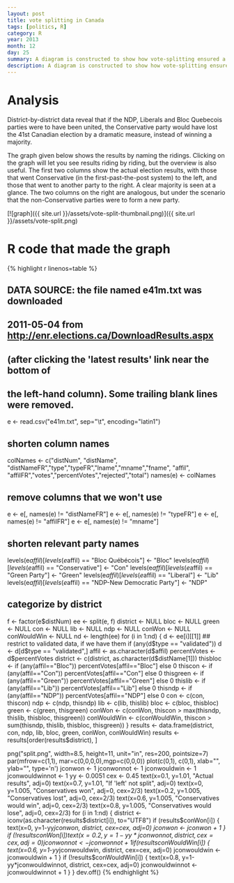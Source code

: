 ```yaml
---
layout: post
title: vote splitting in Canada
tags: [politics, R]
category: R
year: 2013
month: 12
day: 25
summary: A diagram is constructed to show how vote-splitting ensured a Conservative victory in 41st Canadian election.
description: A diagram is constructed to show how vote-splitting ensured a Conservative victory in 41st Canadian election.
---
```


# Analysis

District-by-district data reveal that if the NDP, Liberals and Bloc Quebecois parties were to have been united, the Conservative party would have lost the 41st Canadian election by a dramatic measure, instead of winning a majority.

The graph given below shows the results by naming the ridings.  Clicking on the graph will let you see results riding by riding, but the overview is also useful.  The first two columns show the actual election results, with those that went Conservative (in the first-past-the-post system) to the left, and those that went to another party to the right.  A clear majority is seen at a glance.  The two columns on the right are analogous, but under the scenario that the non-Conservative parties were to form a new party.


[![graph]({{ site.url }}/assets/vote-split-thumbnail.png)]({{ site.url }}/assets/vote-split.png)
# R code that made the graph

{% highlight r linenos=table %}
## DATA SOURCE: the file named e41m.txt was downloaded 
## 2011-05-04 from http://enr.elections.ca/DownloadResults.aspx 
## (after clicking the 'latest results' link near the bottom of
## the left-hand column).  Some trailing blank lines were removed.
e <- read.csv("e41m.txt", sep="\t", encoding="latin1")
## shorten column names
colNames <- c("distNum", "distName", "distNameFR","type","typeFR","lname","mname","fname",
              "affil", "affilFR","votes","percentVotes","rejected","total")
names(e) <- colNames
## remove columns that we won't use
e <- e[, names(e) != "distNameFR"]
e <- e[, names(e) != "typeFR"]
e <- e[, names(e) != "affilFR"]
e <- e[, names(e) != "mname"]

## shorten relevant party names
levels(e$affil)[levels(e$affil) == "Bloc Québécois"] <- "Bloc"
levels(e$affil)[levels(e$affil) == "Conservative"] <- "Con"
levels(e$affil)[levels(e$affil) == "Green Party"] <- "Green"
levels(e$affil)[levels(e$affil) == "Liberal"] <- "Lib"
levels(e$affil)[levels(e$affil) == "NDP-New Democratic Party"] <- "NDP"

## categorize by district
f <- factor(e$distNum)
ee <- split(e, f)
district <- NULL
bloc <- NULL
green <- NULL
con <- NULL
lib <- NULL
ndp <- NULL
conWon <- NULL
conWouldWin <- NULL
nd <- length(ee)
for (i in 1:nd) {
    d <- ee[i][[1]]
    ## restrict to validated data, if we have them
    if (any(d$type == "validated"))
        d <- d[d$type == "validated",]
    affil <- as.character(d$affil)
    percentVotes <- d$percentVotes
    district <- c(district, as.character(d$distName[1]))
    thisbloc <- if (any(affil=="Bloc")) percentVotes[affil=="Bloc"] else 0
    thiscon <- if (any(affil=="Con")) percentVotes[affil=="Con"] else 0
    thisgreen <- if (any(affil=="Green")) percentVotes[affil=="Green"] else 0
    thislib <- if (any(affil=="Lib")) percentVotes[affil=="Lib"] else 0
    thisndp <- if (any(affil=="NDP")) percentVotes[affil=="NDP"] else 0
    con <- c(con, thiscon)
    ndp <- c(ndp, thisndp)
    lib <- c(lib, thislib)
    bloc <- c(bloc, thisbloc)
    green <- c(green, thisgreen)
    conWon <- c(conWon, thiscon > max(thisndp, thislib, thisbloc, thisgreen))
    conWouldWin <- c(conWouldWin, thiscon > sum(thisndp, thislib, thisbloc, thisgreen))
}
results <- data.frame(district, con, ndp, lib, bloc, green, conWon, conWouldWin)
results <- results[order(results$district), ]

png("split.png", width=8.5, height=11, unit="in", res=200, pointsize=7)
par(mfrow=c(1,1), mar=c(0,0,0,0),mgp=c(0,0,0))
plot(c(0,1), c(0,1), xlab="", ylab="", type='n')
jconwon <- 1
jconwonnot <- 1
jconwouldwin <- 1
jconwouldwinnot <- 1
yy <- 0.0051
cex <- 0.45
text(x=0.1, y=1.01, "Actual results", adj=0)
text(x=0.7, y=1.01, "If 'left' not split", adj=0)
text(x=0, y=1.005, "Conservatives won", adj=0, cex=2/3)
text(x=0.2, y=1.005, "Conservatives lost", adj=0, cex=2/3)
text(x=0.6, y=1.005, "Conservatives would win", adj=0, cex=2/3)
text(x=0.8, y=1.005, "Conservatives would lose", adj=0, cex=2/3)
for (i in 1:nd) {
    district <- iconv(as.character(results$district[i]), to="UTF8")
    if (results$conWon[i]) {
        text(x=0, y=1-yy*jconwon, district, cex=cex, adj=0)
        jconwon <- jconwon + 1
    }
    if (!results$conWon[i]) {
        text(x=0.2, y=1-yy*jconwonnot, district, cex=cex, adj=0)
        jconwonnot <- jconwonnot + 1
    }
    if (results$conWouldWin[i]) {
        text(x=0.6, y=1-yy*jconwouldwin, district, cex=cex, adj=0)
        jconwouldwin <- jconwouldwin + 1
    }
    if (!results$conWouldWin[i]) {
        text(x=0.8, y=1-yy*jconwouldwinnot, district, cex=cex, adj=0)
        jconwouldwinnot <- jconwouldwinnot + 1
    }
}
dev.off()
{% endhighlight %}
